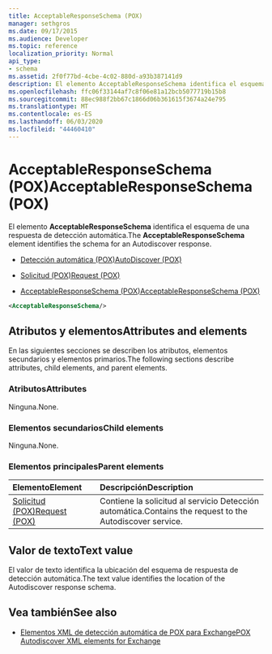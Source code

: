 ```yaml
---
title: AcceptableResponseSchema (POX)
manager: sethgros
ms.date: 09/17/2015
ms.audience: Developer
ms.topic: reference
localization_priority: Normal
api_type:
- schema
ms.assetid: 2f0f77bd-4cbe-4c02-880d-a93b387141d9
description: El elemento AcceptableResponseSchema identifica el esquema de una respuesta de detección automática.
ms.openlocfilehash: ffc06f33144af7c8f06e81a12bcb5077719b15b8
ms.sourcegitcommit: 88ec988f2bb67c1866d06b361615f3674a24e795
ms.translationtype: MT
ms.contentlocale: es-ES
ms.lasthandoff: 06/03/2020
ms.locfileid: "44460410"
---
```

# <a name="acceptableresponseschema-pox"></a><span data-ttu-id="bfd06-103">AcceptableResponseSchema (POX)</span><span class="sxs-lookup"><span data-stu-id="bfd06-103">AcceptableResponseSchema (POX)</span></span>

<span data-ttu-id="bfd06-104">El elemento **AcceptableResponseSchema** identifica el esquema de una respuesta de detección automática.</span><span class="sxs-lookup"><span data-stu-id="bfd06-104">The **AcceptableResponseSchema** element identifies the schema for an Autodiscover response.</span></span> 
  
- [<span data-ttu-id="bfd06-105">Detección automática (POX)</span><span class="sxs-lookup"><span data-stu-id="bfd06-105">AutoDiscover (POX)</span></span>](autodiscover-pox.md)
  
- [<span data-ttu-id="bfd06-106">Solicitud (POX)</span><span class="sxs-lookup"><span data-stu-id="bfd06-106">Request (POX)</span></span>](request-pox.md)
  
- [<span data-ttu-id="bfd06-107">AcceptableResponseSchema (POX)</span><span class="sxs-lookup"><span data-stu-id="bfd06-107">AcceptableResponseSchema (POX)</span></span>](acceptableresponseschema-pox.md)
  
```xml
<AcceptableResponseSchema/>
```

## <a name="attributes-and-elements"></a><span data-ttu-id="bfd06-108">Atributos y elementos</span><span class="sxs-lookup"><span data-stu-id="bfd06-108">Attributes and elements</span></span>

<span data-ttu-id="bfd06-109">En las siguientes secciones se describen los atributos, elementos secundarios y elementos primarios.</span><span class="sxs-lookup"><span data-stu-id="bfd06-109">The following sections describe attributes, child elements, and parent elements.</span></span>
  
### <a name="attributes"></a><span data-ttu-id="bfd06-110">Atributos</span><span class="sxs-lookup"><span data-stu-id="bfd06-110">Attributes</span></span>

<span data-ttu-id="bfd06-111">Ninguna.</span><span class="sxs-lookup"><span data-stu-id="bfd06-111">None.</span></span>
  
### <a name="child-elements"></a><span data-ttu-id="bfd06-112">Elementos secundarios</span><span class="sxs-lookup"><span data-stu-id="bfd06-112">Child elements</span></span>

<span data-ttu-id="bfd06-113">Ninguna.</span><span class="sxs-lookup"><span data-stu-id="bfd06-113">None.</span></span>
  
### <a name="parent-elements"></a><span data-ttu-id="bfd06-114">Elementos principales</span><span class="sxs-lookup"><span data-stu-id="bfd06-114">Parent elements</span></span>

|<span data-ttu-id="bfd06-115">**Elemento**</span><span class="sxs-lookup"><span data-stu-id="bfd06-115">**Element**</span></span>|<span data-ttu-id="bfd06-116">**Descripción**</span><span class="sxs-lookup"><span data-stu-id="bfd06-116">**Description**</span></span>|
|:-----|:-----|
|[<span data-ttu-id="bfd06-117">Solicitud (POX)</span><span class="sxs-lookup"><span data-stu-id="bfd06-117">Request (POX)</span></span>](request-pox.md) <br/> |<span data-ttu-id="bfd06-118">Contiene la solicitud al servicio Detección automática.</span><span class="sxs-lookup"><span data-stu-id="bfd06-118">Contains the request to the Autodiscover service.</span></span>  <br/> |
   
## <a name="text-value"></a><span data-ttu-id="bfd06-119">Valor de texto</span><span class="sxs-lookup"><span data-stu-id="bfd06-119">Text value</span></span>

<span data-ttu-id="bfd06-120">El valor de texto identifica la ubicación del esquema de respuesta de detección automática.</span><span class="sxs-lookup"><span data-stu-id="bfd06-120">The text value identifies the location of the Autodiscover response schema.</span></span>
  
## <a name="see-also"></a><span data-ttu-id="bfd06-121">Vea también</span><span class="sxs-lookup"><span data-stu-id="bfd06-121">See also</span></span>

- [<span data-ttu-id="bfd06-122">Elementos XML de detección automática de POX para Exchange</span><span class="sxs-lookup"><span data-stu-id="bfd06-122">POX Autodiscover XML elements for Exchange</span></span>](pox-autodiscover-xml-elements-for-exchange.md)

